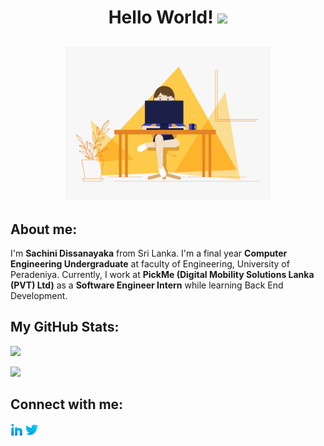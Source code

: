 <h1 align="center">Hello World! <img src="https://raw.githubusercontent.com/MartinHeinz/MartinHeinz/master/wave.gif" width="30px"></h1>
<!-- <h1 align="center">Hi <img src="https://raw.githubusercontent.com/MartinHeinz/MartinHeinz/master/wave.gif" width="30px">, I'm Sachini Dissanayaka (S4ch1)</h1> -->
<!-- <p align="center">I'm a final year Computer Engineering Undergraduate from Sri Lanka and I'm currently learning JavaScript & frontend development. 📱💻👩‍💻</p> -->


<h2 align="center"><img alt="GIF" src="/img/code.gif?raw=true" width="65%" height="auto" /></h2>

## About me:
I'm **Sachini Dissanayaka** from Sri Lanka. I'm a final year **Computer Engineering Undergraduate** at faculty of Engineering, University of Peradeniya. Currently, I work at **PickMe  (Digital Mobility Solutions Lanka (PVT) Ltd)** as a **Software Engineer Intern** while learning Back End Development. 

## My GitHub Stats:
<img 
   src="https://github-readme-stats.vercel.app/api?username=ChathurikaDissanayaka&show_icons=true&theme=tokyonight" 
/>

<img 
   src="https://github-readme-stats.vercel.app/api/top-langs/?username=ChathurikaDissanayaka&show_icons=true&theme=tokyonight&layout=compact" 
/>

## Connect with me:
<a src="https://www.linkedin.com/in/sachini-dissanayaka-373402197/"><img src="/img/linkedin.png" width=20px height=20px></a>
<a src="https://twitter.com/Iam_S4ch1"><img src="/img/twitter.png" width=20px height=20px></a>


<!-- ### <img src="/img/linkedin.png" width=20px height=20px> [LinkedIn](https://www.linkedin.com/in/sachini-dissanayaka-373402197/)
### <img src="/img/twitter.png" width=20px height=20px> [Twitter](https://twitter.com/Iam_S4ch1) -->
<!-- ### <img src="/img/HackerRank.png" width=20px height=20px> [HackerRank](https://www.hackerrank.com/SachiChathu) -->
<!-- ### <img src="/img/codepen.png" width=20px height=20px> [CodePen](https://codepen.io/S4ch1) -->



<!--
**ChathurikaDissanayaka/ChathurikaDissanayaka** is a ✨ _special_ ✨ repository because its `README.md` (this file) appears on your GitHub profile.

Here are some ideas to get you started:

- 🔭 I’m currently working on ...
- 🌱 I’m currently learning ...
- 👯 I’m looking to collaborate on ...
- 🤔 I’m looking for help with ...
- 💬 Ask me about ...
- 📫 How to reach me: ...
- 😄 Pronouns: ...
- ⚡ Fun fact: ...
-->
